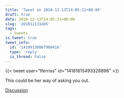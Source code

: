 ```yaml
---
title: 'Tweet on 2010-12-13T14:05:11+00:00'
draft: true
date: 2010-12-13T14:05:11+00:00
slug: '201012131405'
tags:
  - tweets
is_tweet: true
tweet_info:
  id: '14199130867900416'
  type: 'reply'
  is_thread: False
---
```




{{< tweet user="tferriss" id="14181815493328896" >}}

This could be her way of asking you out.

[Discussion](https://x.com/sytelus/status/14199130867900416)
